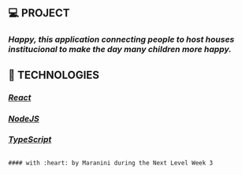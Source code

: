  ## 💻 PROJECT
  ### *Happy, this application connecting people to host houses institucional to make the day many children more happy.*

 ## 🚀 TECHNOLOGIES
  ### [*React*](https://en.reactjs.org/)
  ### [*NodeJS*](https://nodejs.org/en/)
  ### [*TypeScript*](https://www.typescriptlang.org/)



                                                                                                                       #### with :heart: by Maranini during the Next Level Week 3
